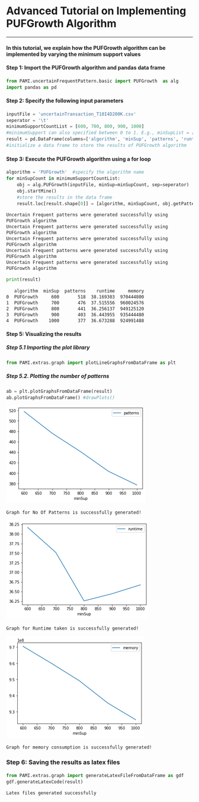 # Advanced Tutorial on Implementing PUFGrowth Algorithm

***

#### In this tutorial, we explain how the PUFGrowth algorithm  can be implemented by varying the minimum support values

#### Step 1: Import the PUFGrowth algorithm and pandas data frame


```python
from PAMI.uncertainFrequentPattern.basic import PUFGrowth  as alg
import pandas as pd
```

#### Step 2: Specify the following input parameters


```python
inputFile = 'uncertainTransaction_T10I4D200K.csv'
seperator = '\t'
minimumSupportCountList = [600, 700, 800, 900, 1000] 
#minimumSupport can also specified between 0 to 1. E.g., minSupList = [0.005, 0.006, 0.007, 0.008, 0.009]
result = pd.DataFrame(columns=['algorithm', 'minSup', 'patterns', 'runtime', 'memory']) 
#initialize a data frame to store the results of PUFGrowth algorithm
```

#### Step 3: Execute the PUFGrowth algorithm using a for loop


```python
algorithm = 'PUFGrowth'  #specify the algorithm name
for minSupCount in minimumSupportCountList:
    obj = alg.PUFGrowth(inputFile, minSup=minSupCount, sep=seperator)
    obj.startMine()
    #store the results in the data frame
    result.loc[result.shape[0]] = [algorithm, minSupCount, obj.getPatterns(), obj.getRuntime(), obj.getMemoryRSS()]

```

    Uncertain Frequent patterns were generated successfully using PUFGrowth algorithm
    Uncertain Frequent patterns were generated successfully using PUFGrowth algorithm
    Uncertain Frequent patterns were generated successfully using PUFGrowth algorithm
    Uncertain Frequent patterns were generated successfully using PUFGrowth algorithm
    Uncertain Frequent patterns were generated successfully using PUFGrowth algorithm



```python
print(result)
```

       algorithm  minSup  patterns    runtime     memory
    0  PUFGrowth     600       518  38.169303  970444800
    1  PUFGrowth     700       476  37.515556  960024576
    2  PUFGrowth     800       441  36.256137  949125120
    3  PUFGrowth     900       403  36.443955  935444480
    4  PUFGrowth    1000       377  36.673288  924991488


#### Step 5: Visualizing the results

##### Step 5.1 Importing the plot library


```python
from PAMI.extras.graph import plotLineGraphsFromDataFrame as plt
```

##### Step 5.2. Plotting the number of patterns


```python
ab = plt.plotGraphsFromDataFrame(result)
ab.plotGraphsFromDataFrame() #drawPlots()
```


    
![png](output_14_0.png)
    


    Graph for No Of Patterns is successfully generated!



    
![png](output_14_2.png)
    


    Graph for Runtime taken is successfully generated!



    
![png](output_14_4.png)
    


    Graph for memory consumption is successfully generated!


### Step 6: Saving the results as latex files


```python
from PAMI.extras.graph import generateLatexFileFromDataFrame as gdf
gdf.generateLatexCode(result)
```

    Latex files generated successfully



```python

```
